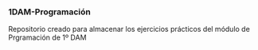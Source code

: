 ### 1DAM-Programación

Repositorio creado para almacenar los ejercicios prácticos del módulo de Prgramación de 1º DAM
